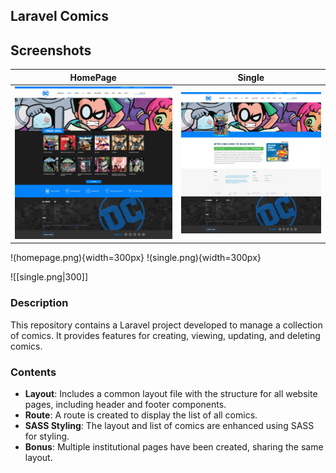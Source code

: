 ## Laravel Comics

## Screenshots

| HomePage                                                                                                                                                | Single                                                                                                                                             |
| --------------------------------------------------------------------------------------------------------------------------------------------------------- | ---------------------------------------------------------------------------------------------------------------------------------------------------------- |
| [![](homepage.png)]() | [![](single.png)]() |

!(homepage.png){width=300px}
!(single.png){width=300px}

![[single.png|300]]

### Description
This repository contains a Laravel project developed to manage a collection of comics. It provides features for creating, viewing, updating, and deleting comics.

### Contents
- **Layout**: Includes a common layout file with the structure for all website pages, including header and footer components.
- **Route**: A route is created to display the list of all comics.
- **SASS Styling**: The layout and list of comics are enhanced using SASS for styling.
- **Bonus**: Multiple institutional pages have been created, sharing the same layout.
